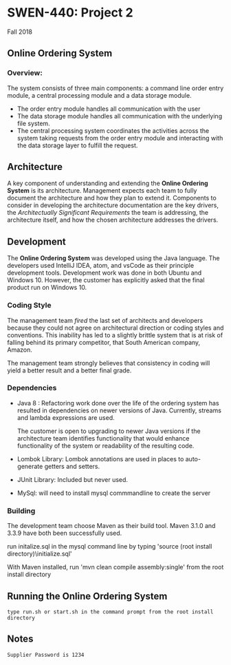 # SWEN-440:  Project 2
Fall 2018

## Online Ordering System

### Overview:

The system consists of three main components:  a command line order 
entry module, a central processing module and a data storage module. 
 
 - The order entry module handles all communication with the user
 - The data storage module handles all communication with the underlying 
   file system.  
 - The central processing system coordinates the activities across 
   the system taking requests from the order entry module and
   interacting with the data storage layer to fulfill the request.
   
## Architecture
A key component of understanding and extending the **Online Ordering System** 
is its architecture.  Management expects each team to fully document
the architecture and how they plan to extend it.  Components to consider in
developing the architecture documentation are the key drivers, the
_Architectually Significant Requirements_ the team is addressing, the
architecture itself, and how the chosen architecture addresses the
drivers.  
   
## Development
The **Online Ordering System** was developed using the Java language.  The
developers used IntelliJ IDEA, atom, and vsCode as their principle
development tools.  Development work was done in both Ubuntu and Windows 10.
However, the customer has explicitly asked that the final
product run on Windows 10.

### Coding Style
The management team _fired_ the last set of architects and developers because they could
not agree on architectural direction or coding styles and conventions.  This
inability has led to a slightly brittle system that is at risk of falling behind its
primary competitor, that South American company, Amazon.   

The management team strongly believes that consistency in coding will yield a better result
and a better final grade.

### Dependencies
 - Java 8 : Refactoring work done over the life of the ordering system has
 resulted in dependencies on newer versions of Java.  Currently, streams
 and lambda expressions are used.  
 
    The customer is open to upgrading to newer Java versions if the architecture
    team identifies functionality that would enhance functionality of the
    system or readability of the resulting code.
 - Lombok Library: Lombok annotations are used in places to auto-generate getters and
 setters.  
 - JUnit Library:  Included but never used.
 - MySql: will need to install mysql commmandline to create the server

### Building
The development team choose Maven as their build tool.  Maven 3.1.0 and 3.3.9
have both been successfully used.  

run initalize.sql in the mysql command line by typing 'source (root install directory)\initialize.sql'


With Maven installed, 
	run 'mvn clean compile assembly:single' from the root install directory


## Running the Online Ordering System
	type run.sh or start.sh in the command prompt from the root install directory

## Notes
	Supplier Password is 1234

